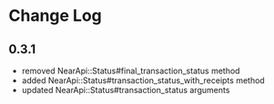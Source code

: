 # Change Log

## 0.3.1
- removed NearApi::Status#final_transaction_status method
- added NearApi::Status#transaction_status_with_receipts method
- updated NearApi::Status#transaction_status arguments
